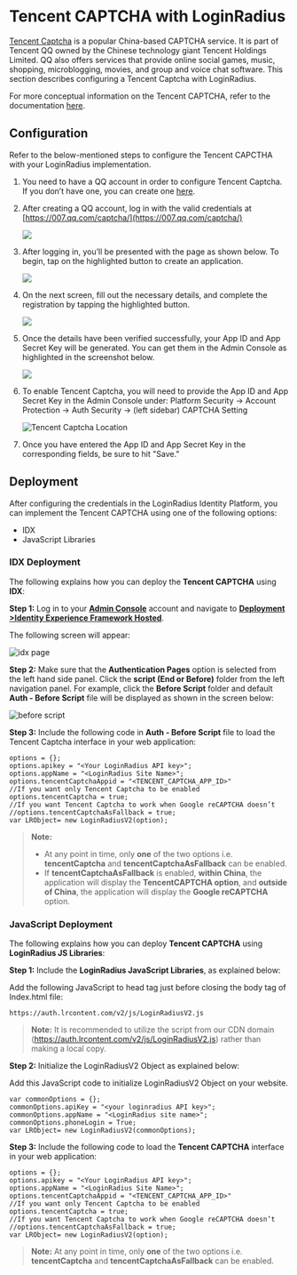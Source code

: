 # Tencent CAPTCHA with LoginRadius

[Tencent Captcha](https://open.captcha.qq.com/) is a popular China-based CAPTCHA service. It is part of Tencent QQ owned by the Chinese technology giant Tencent Holdings Limited. QQ also offers services that provide online social games, music, shopping, microblogging, movies, and group and voice chat software. This section describes configuring a Tencent Captcha with LoginRadius.

For more conceptual information on the Tencent CAPTCHA, refer to the documentation [here](https://www.loginradius.com/docs/authentication/concepts/customer-security/#partcaptcha0).

## Configuration

Refer to the below-mentioned steps to configure the Tencent CAPCTHA with your LoginRadius implementation.

1. You need to have a QQ account in order to configure Tencent Captcha. If you don’t have one, you can create one [here](https://ssl.zc.qq.com/v3/index-en.html).

2. After creating a QQ account, log in with the valid credentials at [https://007.qq.com/captcha/](https://007.qq.com/captcha/)

   ![](https://apidocs.lrcontent.com/images/1_193425aeaf80d3d5f01.97634629.png)

3. After logging in, you’ll be presented with the page as shown below. To begin, tap on the highlighted button to create an application.

   ![](https://apidocs.lrcontent.com/images/1_300035ced6f58709963.30682153.png)

4. On the next screen, fill out the necessary details, and complete the registration by tapping the highlighted button.

   ![](https://apidocs.lrcontent.com/images/2_150295ced6f6616de95.93701457.png)

5. Once the details have been verified successfully, your App ID and App Secret Key will be generated. You can get them in the Admin Console as highlighted in the screenshot below.

   ![](https://apidocs.lrcontent.com/images/3_230125ced6fa79b3320.81075366.png)

6. To enable Tencent Captcha, you will need to provide the App ID and App Secret Key in the Admin Console under: Platform Security → Account Protection → Auth Security → (left sidebar) CAPTCHA Setting

   ![Tencent Captcha Location](https://apidocs.lrcontent.com/images/ac38_97975e93497ccbdb81.26824524.png "Tencent Captcha Location")

7. Once you have entered the App ID and App Secret Key in the corresponding fields, be sure to hit "Save."

## Deployment

After configuring the credentials in the LoginRadius Identity Platform, you can implement the Tencent CAPTCHA using one of the following options:

- IDX
- JavaScript Libraries

### IDX Deployment

The following explains how you can deploy the **Tencent CAPTCHA** using **IDX**:

**Step 1:** Log in to your [**Admin Console**](https://adminconsole.loginradius.com/) account and navigate to [**Deployment >Identity Experience Framework Hosted**](https://adminconsole.loginradius.com/deployment/idx).

The following screen will appear:

![idx page](https://apidocs.lrcontent.com/images/U6_58335ee215753ab444.33650508.png "idx page")

**Step 2:** Make sure that the **Authentication Pages** option is selected from the left hand side panel. Click the **script (End or Before)** folder from the left navigation panel. For example, click the **Before Script** folder and default **Auth - Before Script** file will be displayed as shown in the screen below:

![before script](https://apidocs.lrcontent.com/images/U7_215665ee2158772d656.46675228.png "before script")

**Step 3:** Include the following code in **Auth - Before Script** file to load the Tencent Captcha interface in your web application:

```
options = {};
options.apikey = "<Your LoginRadius API key>";
options.appName = "<LoginRadius Site Name>";
options.tencentCaptchaAppid = "<TENCENT_CAPTCHA_APP_ID>"
//If you want only Tencent Captcha to be enabled
options.tencentCaptcha = true;
//If you want Tencent Captcha to work when Google reCAPTCHA doesn’t
//options.tencentCaptchaAsFallback = true;
var LRObject= new LoginRadiusV2(option);

```

> **Note:**
>
> - At any point in time, only **one** of the two options i.e. **tencentCaptcha** and **tencentCaptchaAsFallback** can be enabled.
> - If **tencentCaptchaAsFallback** is enabled, **within China**, the application will display the **TencentCAPTCHA option**, and **outside of China**, the application will display the **Google reCAPTCHA** option.

### JavaScript Deployment

The following explains how you can deploy **Tencent CAPTCHA** using **LoginRadius JS Libraries**:

**Step 1:** Include the **LoginRadius JavaScript Libraries**, as explained below:

Add the following JavaScript to head tag just before closing the body tag of Index.html file:

```
https://auth.lrcontent.com/v2/js/LoginRadiusV2.js

```

> **Note:** It is recommended to utilize the script from our CDN domain (https://auth.lrcontent.com/v2/js/LoginRadiusV2.js) rather than making a local copy.

**Step 2:** Initialize the LoginRadiusV2 Object as explained below:

Add this JavaScript code to initialize LoginRadiusV2 Object on your website.

```
var commonOptions = {};
commonOptions.apiKey = "<your loginradius API key>";
commonOptions.appName = "<LoginRadius site name>";
commonOptions.phoneLogin = True;
var LRObject= new LoginRadiusV2(commonOptions);

```

**Step 3:** Include the following code to load the **Tencent CAPTCHA** interface in your web application:

```
options = {};
options.apikey = "<Your LoginRadius API key>";
options.appName = "<LoginRadius Site Name>";
options.tencentCaptchaAppid = "<TENCENT_CAPTCHA_APP_ID>"
//If you want only Tencent Captcha to be enabled
options.tencentCaptcha = true;
//If you want Tencent Captcha to work when Google reCAPTCHA doesn’t
//options.tencentCaptchaAsFallback = true;
var LRObject= new LoginRadiusV2(option);

```

> **Note:** At any point in time, only **one** of the two options i.e. **tencentCaptcha** and **tencentCaptchaAsFallback** can be enabled.
